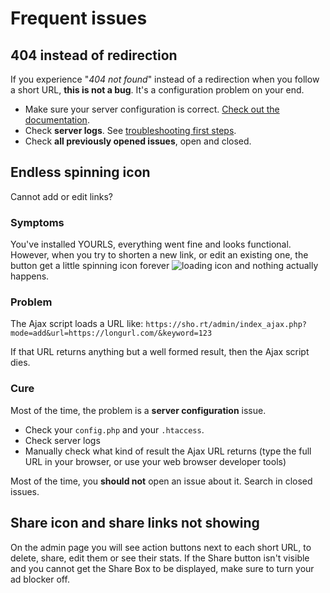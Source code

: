 # Frequent issues

## 404 instead of redirection

If you experience "_404 not found_" instead of a redirection when you follow a short URL, **this is not a bug**.
It's a configuration problem on your end.

- Make sure your server configuration is correct. [Check out the documentation](/guide/server-configuration).
- Check **server logs**. See [troubleshooting first steps](/guide/troubleshooting/first-steps).
- Check **all previously opened issues**, open and closed.

## Endless spinning icon

Cannot add or edit links?

### Symptoms

You've installed YOURLS, everything went fine and looks functional. However, when you try to shorten a new link, or edit an existing one, the button get a little spinning icon forever ![loading icon](https://raw.github.com/YOURLS/YOURLS/master/images/loading.gif) and nothing actually happens.

### Problem

The Ajax script loads a URL like: `https://sho.rt/admin/index_ajax.php?mode=add&url=https://longurl.com/&keyword=123`

If that URL returns anything but a well formed result, then the Ajax script dies.

### Cure

Most of the time, the problem is a **server configuration** issue.

- Check your `config.php` and your `.htaccess`.
- Check server logs
- Manually check what kind of result the Ajax URL returns (type the full URL in your browser, or use your web browser developer tools)

Most of the time, you **should not** open an issue about it. Search in closed issues.

## Share icon and share links not showing

On the admin page you will see action buttons next to each short URL, to delete, share, edit them or see their stats.
If the Share button isn't visible and you cannot get the Share Box to be displayed, make sure to turn your ad blocker off.
